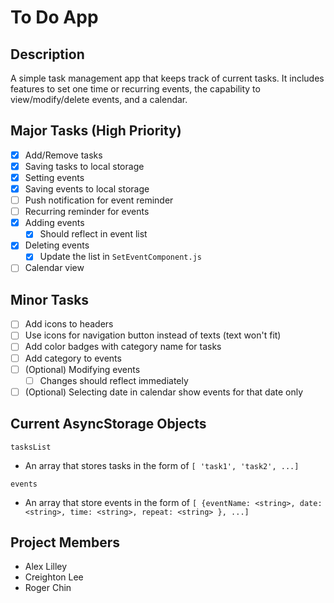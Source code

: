 # To Do App

## Description
A simple task management app that keeps track of current tasks. It includes features to set one time or recurring events, the capability to view/modify/delete events, and a calendar.

## Major Tasks (High Priority)

- [x] Add/Remove tasks
- [x] Saving tasks to local storage
- [x] Setting events
- [x] Saving events to local storage
- [ ] Push notification for event reminder
- [ ] Recurring reminder for events
- [x] Adding events
  - [x] Should reflect in event list
- [x] Deleting events
  - [x] Update the list in `SetEventComponent.js`
- [ ] Calendar view

## Minor Tasks

- [ ] Add icons to headers
- [ ] Use icons for navigation button instead of texts (text won't fit)
- [ ] Add color badges with category name for tasks
- [ ] Add category to events
- [ ] \(Optional) Modifying events
  - [ ] Changes should reflect immediately
- [ ] \(Optional) Selecting date in calendar show events for that date only

## Current AsyncStorage Objects

`tasksList`
- An array that stores tasks in the form of `[ 'task1', 'task2', ...]`

`events`
- An array that store events in the form of `[ {eventName: <string>, date: <string>, time: <string>, repeat: <string> }, ...]`

## Project Members

- Alex Lilley
- Creighton Lee
- Roger Chin
